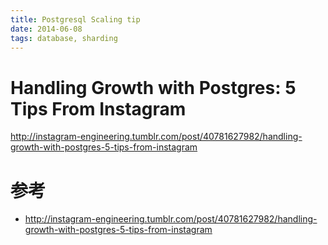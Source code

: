 ```yaml
---
title: Postgresql Scaling tip
date: 2014-06-08
tags: database, sharding
---
```







# Handling Growth with Postgres: 5 Tips From Instagram

<http://instagram-engineering.tumblr.com/post/40781627982/handling-growth-with-postgres-5-tips-from-instagram>




# 参考

* <http://instagram-engineering.tumblr.com/post/40781627982/handling-growth-with-postgres-5-tips-from-instagram>